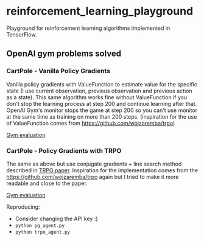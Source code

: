 # reinforcement_learning_playground
Playground for reinforcement learning algorithms implemented in TensorFlow.

## OpenAI gym problems solved
### CartPole - Vanilla Policy Gradients

Vanilla policy gradients with ValueFunction to estimate value for the specific state (I use current observation,
previous observation and previous action as a state). This same algorithm works fine without ValueFunction if you
don't stop the learning process at step 200 and continue learning after that. OpenAI Gym's monitor stops the game
at step 200 so you can't use monitor at the same time as training on more than 200 steps. (inspiration for the use of ValueFunction comes from https://github.com/wojzaremba/trpo)

[Gym evaluation](https://gym.openai.com/evaluations/eval_dWo7uqR2Ti6RX7naakndQ)

### CartPole - Policy Gradients with TRPO

The same as above but use conjugate gradients + line search method described in [TRPO paper](http://arxiv.org/abs/1502.05477). Inspiration for the implementation comes from the https://github.com/wojzaremba/trpo again but I tried to make it more readable and close to the paper.

[Gym evaluation](https://gym.openai.com/evaluations/eval_hVkf4zsITBaLFLxVzhbJwg)

Reproducing:
* Consider changing the API key :)
* `python pg_agent.py`
* `python trpo_agent.py`
